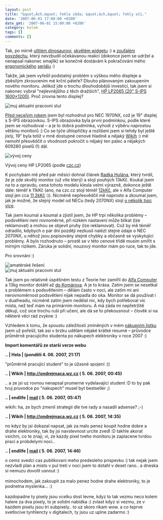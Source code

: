 ```yaml
---
layout: post
title: "&quot;Ách,&quot; řekla záda; &quot;ách,&quot; řekly oči."
date: '2007-06-01 17:00:00 +0200'
date_gmt: '2007-06-01 15:00:00 +0200'
category: kolem
tags: []
comments: []
---
```

<p>Tak, po mírně <a href="http://podnebi.jan-martinek.com/index.php?a=20070527">ulítlém dinosaurovi</a>, <a href="http://podnebi.jan-martinek.com/index.php?a=20070528">skvělém widgetu</a> :) a <a href="http://podnebi.jan-martinek.com/index.php?a=20070530">zoufalém povzdechu</a>, který nevzbudil očekávanou reakci (dokonce jsem se udržel a nenapsal nakonec smajlík) se konečně dostávám k pokračování mého <a href="http://podnebi.jan-martinek.com/index.php?a=20070525">ergonomického</a> <a href="http://podnebi.jan-martinek.com/index.php?a=20070526">seriálu</a> :)</p>
<p>Takže, jak jsem vyřešil podstatný problém s výškou mého displeje a zběsilým zkroucením mé krční páteře? Dlouho plánovaným zakoupením nového monitoru. Jelikož jde o trochu dlouhodobější investici, tak jsem si nakonec vybral "nejlevnějšího z těch dražších", <a href="http://www.czechcomputer.cz/product.jsp?artno=36180">HP LP2065 (20" S-IPS 1600&times;1200)</a>. Proč zrovna tento displej?</p>
<div >
<img src="%base_url%/assets/old-images/monitor.jpg" alt="muj aktualni pracovni stul">
</div>
<p><a href="http://podnebi.jan-martinek.com/index.php?a=20060911">Před necelým rokem</a> jsem byl rozhodnut pro NEC 1970NX, což je 19" displej s S-IPS obrazovkou. S-IPS obrazovka byla první podmínkou, podle které jsem se rozhodoval &ndash; a je to dobrá podmínka, vyhodí z výběru naprostou většinu monitorů :) Co se týče úhlopříčky a rozlišení jsem si tehdy byl ještě jistý, 19" byla totiž v mně dostupné cenové hladině a nějaký <a href="http://ondrejmaca.wz.cz/">Wikih</a> :) mě nemohl přesvědčit o vhodnosti pokročit o nějaký ten palec a nějakých 609280 pixelů (!) dál.</p>
<div >
<img src="%base_url%/assets/old-images/czc_hp_lp2065.png" alt="vývoj ceny"></p>
<p>Vývoj ceny HP LP2065 (podle <a href="http://www.czechcomputer.cz/product.jsp?artno=36180">czc.cz</a>)
</div>
<p>K pochybám mě před pár měsíci dohnal článek <a href="http://radekhulan.cz/item/jaky-konkretni-model-lcd-si-koupit">Radka Hulána</a>, který tvrdil, že je zde skvělý monitor (už víte který) a stojí pouhých 13kKč. Koukal jsem na to a opravdu, cena tohoto modelu klesla velmi výrazně, dokonce ještě dále: téměř k 11kKč (ano, na czc.cz stojí téměř <a href="http://www.czechcomputer.cz/product.jsp?artno=36180">12kKč</a>, ale v Alfa Computer stojí jen cca <a href="http://www.alfacomp.cz/php/product.php?eid=10512007X02702192H">11,2kKč</a> :)). Nicméně nepřesvědčil mě naprosto a zkoumal jsem, jak je možné, že stejný model od NECu (tedy 2070NX) stojí <a href="http://www.czechcomputer.cz/product.jsp?artno=41177">o několik tisíc více</a>.</p>
<p>Tak jsem koumal a koumal a zjistil jsem, že HP trpí několika problémy &ndash; podsvětlení není rovnoměrné, při nízkém nastavení může blikat (lze reklamovat) a mohou se objevit pruhy (lze reklamovat). Což by mě téměř odradilo, kdybych o pár dní později nezkusil nalézt stejné údaje o NEC 2070NX, u něhož jsou popisovány stejné chybky a občasně se vyskytující problémy. A bylo rozhodnuto &ndash; prostě se v této cenové třídě musím smířit s mírným rizikem. Záruka je solidní, nouzový monitor mám po ruce, tak to jde.</p>
<div >
<p>Pro srovnání :)</p>
<p><img alt="amatérské řešení" src="%base_url%/assets/old-images/stojan.jpg"><br />
<img src="%base_url%/assets/old-images/monitor.jpg" alt="muj aktualni pracovni stul">
</div>
<p>Tak jsem po relativně úspěšném testu z Teorie her zamířil do <a href="www.alfacomp.cz/">Alfa Computer</a> a 13kg monitor dotáhl až <a href="http://www.mapy.cz/?query=route(fast,toll):Minsk%C3%A1%20194/30,%20%C5%BDabov%C5%99esky,%20Brno%3ESladk%C3%A9ho%20537/13,%20Kom%C3%A1rov,%20Brno&portHeight=966&portWidth=1002&mapType=base&zoom=14">do Komárova</a>. A je to krása. Zatím jsem se nesetkal s problémem s podsvětlením &ndash; dělám často v noci, ale zatím mi ani nerovnoměrnost podsvětlení nijak nepadla do oka. Monitor se dá používat i v dualheadu, nicméně zatím jsem nedělal nic, kdy bych potřeboval víc místa, než teď mám na primárním monitoru. A má záda mi nepřetržitě děkují, což sice trochu ruší při učení, ale dá se to překousnout &ndash; člověk si na některé věci rád zvykne :)</p>
<p>Vzhledem k tomu, že spoustu záležitostí zmíněných v mém <a href="http://podnebi.jan-martinek.com/index.php?a=20060911">nákupním lístku</a> jsem už pořešil, tak asi v brzku udělám nějaké krátké resumé &ndash; průvodce průměrně pracujícího studenta po nákupech elektroniky v roce 2007 :)</p>
<div class="import-komentaru">
<p><strong>Import komentářů ze starší verze webu</strong></p>
<div class="comment">
<p style="font-weight:bold"><span class="compredmet">..</span> | <span class="comname">Hela</span> | (pondělí&nbsp;4.&nbsp;06.&nbsp;2007,&nbsp;21:17)</p>
<p>&quot;průměrně pracující student&quot; to je úžasné spojení :)) </p>
</div>
<div class="comment">
<p style="font-weight:bold"><span class="compredmet">..</span> | <span class="comname">Wikih</span> |  <a href="http://ondrejmaca.wz.cz">http://ondrejmaca.wz.cz</a> (&nbsp;5.&nbsp;06.&nbsp;2007,&nbsp;00:45)</p>
<p>.. a ze jsi uz rovnou nenapsal prumerne vydelavajici student :D to by pak tvuj pruvodce po &quot;nakupech&quot; musel byt bestseller ;) </p>
</div>
<div class="comment">
<p style="font-weight:bold"><span class="compredmet">..</span> | <span class="comname">endlife</span> |  <a href="mailto:jan.martinek@post.cz">mail</a> (&nbsp;5.&nbsp;06.&nbsp;2007,&nbsp;05:47)</p>
<p>wikih: ha, ze bych zmenil strategii dle tve rady a nasadil adsense? ;-) </p>
</div>
<div class="comment">
<p style="font-weight:bold"><span class="compredmet">..</span> | <span class="comname">Wikih</span> |  <a href="http://ondrejmaca.wz.cz">http://ondrejmaca.wz.cz</a> (&nbsp;5.&nbsp;06.&nbsp;2007,&nbsp;14:35)</p>
<p>no kdyz by jsi dokazal napsat, jak za malo penez koupit hodne dobre a drahe elektroniky, tak by jsi navstevnost urcite zvedl :D takhle akorat vsichni, co te znaji, vi, ze kazdy pixel tveho monitoru je zaplacene tvrdou praci a probdelymi noci.. </p>
</div>
<div class="comment">
<p style="font-weight:bold"><span class="compredmet">..</span> | <span class="comname">endlife</span> |  <a href="mailto:jan.martinek@post.cz">mail</a> (&nbsp;5.&nbsp;06.&nbsp;2007,&nbsp;14:46)</p>
<p>o cemz svedci cas publikovani meho predesleho prispevku :) tak nejak jsem nezvladl plan a misto v pul treti v noci jsem to dotahl v deset rano.. a dneska si nemuzu dovolit usnout :) <br>  <br> mimochodem, jak zakoupit za malo penez hodne drahe elektroniky, to je podnetna myslenka... :) <br>  <br> kazdopadne ty pixely jsou vcelku dost levne, kdyz to tak vezmu neco kolem halere za dva pixely, to je solidni nabidka :) zvlast kdyz si vezmu, ze v kazdem pixelu jsou tri subpixely.. to uz skoro rikam wow. a co teprve svetlocive tynhlencty v digitalech, ty jsou uz uplne zadarmo :) </p>
</div>
</div>
